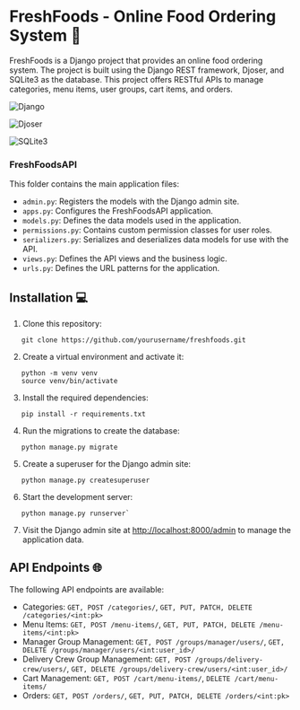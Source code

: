 # FreshFoods - Online Food Ordering System 🍲

FreshFoods is a Django project that provides an online food ordering system. The project is built using the Django REST framework, Djoser, and SQLite3 as the database. This project offers RESTful APIs to manage categories, menu items, user groups, cart items, and orders.

![Django](https://img.shields.io/badge/django-3.2.8-green.svg)

![Djoser](https://img.shields.io/badge/djoser-2.1.0-blue.svg)

![SQLite3](https://img.shields.io/badge/sqlite3-3.37.0-orange.svg)

<!-- ![MIT License](https://img.shields.io/badge/license-MIT-brightgreen.svg) -->

### FreshFoodsAPI

This folder contains the main application files:

- `admin.py`: Registers the models with the Django admin site.
- `apps.py`: Configures the FreshFoodsAPI application.
- `models.py`: Defines the data models used in the application.
- `permissions.py`: Contains custom permission classes for user roles.
- `serializers.py`: Serializes and deserializes data models for use with the API.
- `views.py`: Defines the API views and the business logic.
- `urls.py`: Defines the URL patterns for the application.

## Installation 💻

1. Clone this repository:

```
   git clone https://github.com/yourusername/freshfoods.git
```

2. Create a virtual environment and activate it:

```
   python -m venv venv
   source venv/bin/activate
```

3. Install the required dependencies:

```
   pip install -r requirements.txt
```

4. Run the migrations to create the database:

```
   python manage.py migrate
```

5. Create a superuser for the Django admin site:

```
   python manage.py createsuperuser
```

6. Start the development server:

```
   python manage.py runserver`
```

7. Visit the Django admin site at [http://localhost:8000/admin](http://localhost:8000/admin) to manage the application data.

## API Endpoints 🌐

The following API endpoints are available:

- Categories: `GET, POST /categories/`, `GET, PUT, PATCH, DELETE /categories/<int:pk>`
- Menu Items: `GET, POST /menu-items/`, `GET, PUT, PATCH, DELETE /menu-items/<int:pk>`
- Manager Group Management: `GET, POST /groups/manager/users/`, `GET, DELETE /groups/manager/users/<int:user_id>/`
- Delivery Crew Group Management: `GET, POST /groups/delivery-crew/users/`, `GET, DELETE /groups/delivery-crew/users/<int:user_id>/`
- Cart Management: `GET, POST /cart/menu-items/`, `DELETE /cart/menu-items/`
- Orders: `GET, POST /orders/`, `GET, PUT, PATCH, DELETE /orders/<int:pk>`

<!-- ## License 📄 -->

<!-- This project is licensed under the [MIT License](LICENSE). -->
